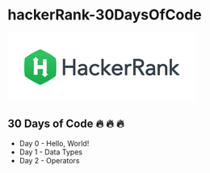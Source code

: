 # hackerRank-30DaysOfCode
!['HackerRank logo'](./assets/HackerRank_logo.png)

## 30 Days of Code :fire: :fire: :fire:

* Day 0 - Hello, World!
* Day 1 - Data Types
* Day 2 - Operators

